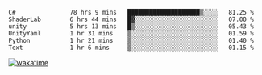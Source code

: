 <!--START_SECTION:waka-->

```text
C#               78 hrs 9 mins   ████████████████████▒░░░░   81.25 %
ShaderLab        6 hrs 44 mins   █▓░░░░░░░░░░░░░░░░░░░░░░░   07.00 %
unity            5 hrs 13 mins   █▒░░░░░░░░░░░░░░░░░░░░░░░   05.43 %
UnityYaml        1 hr 31 mins    ▒░░░░░░░░░░░░░░░░░░░░░░░░   01.59 %
Python           1 hr 21 mins    ▒░░░░░░░░░░░░░░░░░░░░░░░░   01.40 %
Text             1 hr 6 mins     ▒░░░░░░░░░░░░░░░░░░░░░░░░   01.15 %
```

<!--END_SECTION:waka-->
[![wakatime](https://wakatime.com/badge/user/6c2f442e-41b4-42e3-bc06-d5d8203ad1da.svg)](https://wakatime.com/@6c2f442e-41b4-42e3-bc06-d5d8203ad1da)
